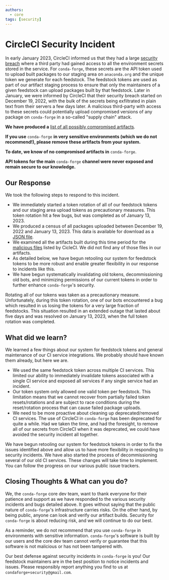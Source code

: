 ```yaml
---
authors:
  - core
tags: [security]
---
```

# CircleCI Security Incident

In early January 2023, CircleCI informed us that they had a large
[security breach](https://circleci.com/blog/jan-4-2023-incident-report/)
where a third party had gained access to all the environment secrets
stored in the service. For `conda-forge`, these secrets are the API
token used to upload built packages to our staging area on
`anaconda.org` and the unique token we generate for each feedstock. The
feedstock tokens are used as part of our artifact staging process to
ensure that only the maintainers of a given feedstock can upload
packages built by that feedstock. Later in January, we were informed by
CircleCI that their security breach started on December 19, 2022, with
the bulk of the secrets being exfiltrated in plain text from their
servers a few days later. A malicious third-party with access to these
secrets could potentially upload compromised versions of any package on
`conda-forge` in a so-called "supply chain" attack.

<!--truncate -->

**We have produced a** [list of all possibly compromised
artifacts](https://raw.githubusercontent.com/conda-forge/conda-forge.github.io/main/misc/circle_ci_pkgs_dec2022_breach.json).

**If you use** `conda-forge` **in very sensitive environments (which we
do not recommend!), please remove these artifacts from your system.**

**To date, we know of no compromised artifacts in** `conda-forge`.

**API tokens for the main** `conda-forge` **channel were never exposed
and remain secure to our knowledge.**

## Our Response

We took the following steps to respond to this incident.

-   We immediately started a token rotation of all of our feedstock
    tokens and our staging area upload tokens as precautionary measures.
    This token rotation hit a few bugs, but was completed as of January
    13, 2023.
-   We produced a census of all packages uploaded between December 19,
    2022 and January 13, 2023. This data is available for download as a
    [JSON
    file](https://raw.githubusercontent.com/conda-forge/conda-forge.github.io/main/misc/circle_ci_pkgs_dec2022_breach.json).
-   We examined all the artifacts built during this time period for the
    [malicious
    files](https://circleci.com/blog/jan-4-2023-incident-report/) listed
    by CicleCI. We did not find any of those files in our artifacts.
-   As detailed below, we have begun retooling our system for feedstock
    tokens to be more robust and enable greater flexibility in our
    response to incidents like this.
-   We have begun systematically invalidating old tokens,
    decommissioning old bots, and minimizing permissions of our current
    tokens in order to further enhance `conda-forge`'s security.

Rotating all of our tokens was taken as a precautionary measure.
Unfortunately, during this token rotation, one of our bots encountered a
bug which resulted in us losing the tokens for a very large fraction of
feedstocks. This situation resulted in an extended outage that lasted
about five days and was resolved on January 13, 2023, when the full
token rotation was completed.

## What did we learn?

We learned a few things about our system for feedstock tokens and
general maintenance of our CI service integrations. We probably should
have known them already, but here we are.

-   We used the same feedstock token across multiple CI services. This
    limited our ability to immediately invalidate tokens associated with
    a single CI service and exposed all services if any single service
    had an incident.
-   Our token system only allowed one valid token per feedstock. This
    limitation means that we cannot recover from partially failed token
    resets/rotations and are subject to race conditions during the
    reset/rotation process that can cause failed package uploads.
-   We need to be more proactive about cleaning up deprecated/removed CI
    services. The use of CircleCI in `conda-forge` has been deprecated
    for quite a while. Had we taken the time, and had the foresight, to
    remove all of our secrets from CircleCI when it was deprecated, we
    could have avoided the security incident all together.

We have begun retooling our system for feedstock tokens in order to fix
the issues identified above and allow us to have more flexibility in
responding to security incidents. We have also started the process of
decommissioning several of our old CI services. These changes will take
time to implement. You can follow the progress on our various public
issue trackers.

## Closing Thoughts & What can you do?

We, the `conda-forge` core dev team, want to thank everyone for their
patience and support as we have responded to the various security
incidents and bugs detailed above. It goes without saying that the
public nature of `conda-forge`'s infrastructure carries risks. On the
other hand, by being public, anyone can look and verify our artifact
builds. Security for `conda-forge` is about reducing risk, and we will
continue to do our best.

As a reminder, we do not recommend that you use `conda-forge` in
environments with sensitive information. `conda-forge`'s software is
built by our users and the core dev team cannot verify or guarantee that
this software is not malicious or has not been tampered with.

Our best defense against security incidents in `conda-forge` is you! Our
feedstock maintainers are in the best position to notice incidents and
issues. Please responsibly report anything you find to us at
`condaforge+security@gmail.com`.
